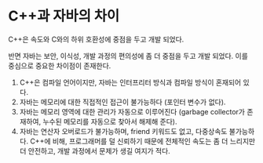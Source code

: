 # C++과 자바의 차이

C++은 속도와 C와의 하위 호환성에 중점을 두고 개발 되었다.

반면 자바는 보안, 이식성, 개발 과정의 편의성에 좀 더 중점을 두고 개발 되었다. 이를 중심으로 중요한 차이점이 존재한다.

1. C++은 컴파일 언어이지만, 자바는 인터프리터 방식과 컴파일 방식이 혼재되어 있다. 
2. 자바는 메모리에 대한 직접적인 접근이 불가능하다 (포인터 변수가 없다). 
3. 자바는  메모리 영역에 대한 관리가 자동으로 이루어진다 (garbage collector가 존재하여, 누수된 메모리를 자동으로 찾아서 해제해 준다).
4. 자바는 연산자 오버로드가 불가능하며, friend 키워드도 없고, 다중상속도 불가능하다. C++에 비해, 프로그래머를 덜 신뢰하기 때문에 전체적인 속도는 좀 더 느리지만 더 안전하고, 개발 과정에서 문제가 생길 여지가 적다.